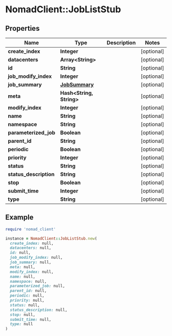 # NomadClient::JobListStub

## Properties

| Name | Type | Description | Notes |
| ---- | ---- | ----------- | ----- |
| **create_index** | **Integer** |  | [optional] |
| **datacenters** | **Array&lt;String&gt;** |  | [optional] |
| **id** | **String** |  | [optional] |
| **job_modify_index** | **Integer** |  | [optional] |
| **job_summary** | [**JobSummary**](JobSummary.md) |  | [optional] |
| **meta** | **Hash&lt;String, String&gt;** |  | [optional] |
| **modify_index** | **Integer** |  | [optional] |
| **name** | **String** |  | [optional] |
| **namespace** | **String** |  | [optional] |
| **parameterized_job** | **Boolean** |  | [optional] |
| **parent_id** | **String** |  | [optional] |
| **periodic** | **Boolean** |  | [optional] |
| **priority** | **Integer** |  | [optional] |
| **status** | **String** |  | [optional] |
| **status_description** | **String** |  | [optional] |
| **stop** | **Boolean** |  | [optional] |
| **submit_time** | **Integer** |  | [optional] |
| **type** | **String** |  | [optional] |

## Example

```ruby
require 'nomad_client'

instance = NomadClient::JobListStub.new(
  create_index: null,
  datacenters: null,
  id: null,
  job_modify_index: null,
  job_summary: null,
  meta: null,
  modify_index: null,
  name: null,
  namespace: null,
  parameterized_job: null,
  parent_id: null,
  periodic: null,
  priority: null,
  status: null,
  status_description: null,
  stop: null,
  submit_time: null,
  type: null
)
```

